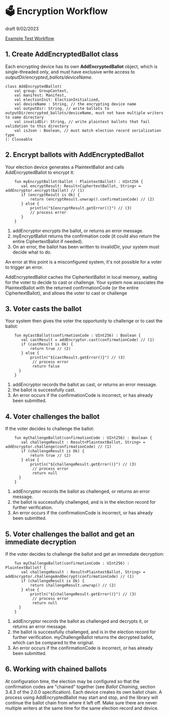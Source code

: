 # 🗳 Encryption Workflow

draft 9/02/2023

[Example Test Workflow](../egklib/src/jvmMain/kotlin/electionguard/cli/RunExampleEncryption.kt)

## 1. Create AddEncryptedBallot class

Each encrypting device has its own **AddEncryptedBallot** object, which is single-threaded only,
and must have exclusive write access to _outputDir/encrypted_ballots/deviceName_.

```
class AddEncryptedBallot(
    val group: GroupContext,
    val manifest: Manifest,
    val electionInit: ElectionInitialized,
    val deviceName : String, // the encrypting device name
    val outputDir: String, // write ballots to outputDir/encrypted_ballots/deviceName, must not have multiple writers to same directory
    val invalidDir: String, // write plaintext ballots that fail validation to this directory
    val isJson : Boolean, // must match election record serialization type
): Closeable 
```

## 2. Encrypt ballots with AddEncryptedBallot

Your election device generates a PlaintextBallot and calls AddEncryptedBallot to encrypt it:

````
    fun myEncryptBallot(ballot : PlaintextBallot) : UInt256 {
       val encryptResult: Result<CiphertextBallot, String> = addEncryptor.encrypt(ballot) // (1)
       if (encryptResult is Ok) {
           return (encryptResult.unwrap().confirmationCode) // (2)
       } else {
           println("${encryptResult.getError()}") // (3)
           // process error
       }
    }
````

   1. addEncryptor encrypts the ballot, or returns an error message.
   2. myEncryptBallot returns the confirmation code (it could also return the entire CiphertextBallot if needed).
   3. On an error, the ballot has been written to invalidDir, your system must decide what to do.

An error at this point is a misconfigured system, it's not possible for a voter to trigger an error.

AddEncryptedBallot caches the CiphertextBallot in local memory, waiting for the voter to decide to cast or challenge.
Your system now associates the PlaintextBallot with the returned confirmationCode (or the entire CiphertextBallot),
and allows the voter to cast or challenge

## 3. Voter casts the ballot

Your system then gives the voter the opportunity to challenge or to cast the ballot:

````
    fun myCastBallot(confirmationCode : UInt256) : Boolean {
       val castResult = addEncryptor.cast(confirmationCode) // (1)
       if (castResult is Ok) {
           return true // (2)
       } else {
           println("${castResult.getError()}") // (3)
            // process error
            return false
      }
    }
````

   1. addEncryptor records the ballot as cast, or returns an error message.
   2. the ballot is successfully cast.
   3. An error occurs if the confirmationCode is incorrect, or has already been submitted.

## 4. Voter challenges the ballot

If the voter decides to challenge the ballot:

````
    fun myChallengeBallot(confirmationCode : UInt256) : Boolean {
       val challengeResult : Result<PlaintextBallot, String> = addEncryptor.challenge(confirmationCode) // (1)
       if (challengeResult is Ok) {
           return true // (2)
       } else {
           println("${challengeResult.getError()}") // (3)
            // process error
            return null
      }
    }
````

  1. addEncryptor records the ballot as challenged, or returns an error message.
  2. the ballot is successfully challenged, and is in the election record for further verification.
  3. An error occurs if the confirmationCode is incorrect, or has already been submitted.

## 5. Voter challenges the ballot and get an immediate decryption

If the voter decides to challenge the ballot and get an immediate decryption:

````
    fun myChallengeBallot(confirmationCode : UInt256) : PlaintextBallot? {
       val challengeResult : Result<PlaintextBallot, String> = addEncryptor.challengeAndDecrypt(confirmationCode) // (1)
       if (challengeResult is Ok) {
           return challengeResult.unwrap() // (2)
       } else {
           println("${challengeResult.getError()}") // (3)
            // process error
            return null
      }
    }
````

1. addEncryptor records the ballot as challenged and decrypts it, or returns an error message.
2. the ballot is successfully challenged, and is in the election record for further verification. 
   myChallengeBallot returns the decrypted ballot, which can be compared to the original.
3. An error occurs if the confirmationCode is incorrect, or has already been submitted.

## 6. Working with chained ballots

At configuration time, the election may be configured so that the confirmation codes are "chained" together
(see _Ballot Chaining_, section 3.4.3 of the 2.0.0 specification). Each device creates its own ballot chain.
A process using AddEncryptedBallot may start and stop, and the library will continue the ballot chain from where
it left off. Make sure there are never multiple writers at the same time for the same election record and device.


